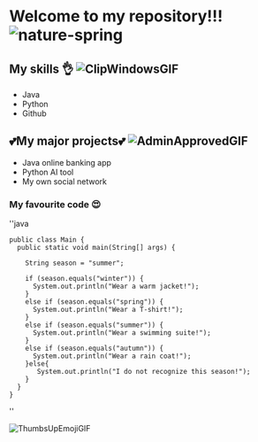 
# Welcome to my repository!!! ![nature-spring](https://github.com/cerkasova/Wth/assets/165931863/51071e56-65e6-4940-8134-82422d3eecff)

## My skills 👌 ![ClipWindowsGIF](https://github.com/cerkasova/Wth/assets/165931863/4f803cdc-9a58-4838-8563-464d1cc63fac)

- Java
- Python
- Github

## 💕My major projects💕 ![AdminApprovedGIF](https://github.com/cerkasova/Wth/assets/165931863/4835159d-9e00-4b14-be4f-68adb50249e6)

* Java online banking app
* Python AI tool
* My own social network
 
### My favourite code 😍

''java
    
    public class Main {
      public static void main(String[] args) {

        String season = "summer";

        if (season.equals("winter")) {
          System.out.println("Wear a warm jacket!");
        }
        else if (season.equals("spring")) {
          System.out.println("Wear a T-shirt!");
        }
        else if (season.equals("summer")) {
          System.out.println("Wear a swimming suite!");
        }
        else if (season.equals("autumn")) {
          System.out.println("Wear a rain coat!");
        }else{
           System.out.println("I do not recognize this season!");
        }
      }
    }
   ''

![ThumbsUpEmojiGIF](https://github.com/cerkasova/Wth/assets/165931863/8b1bb774-5fe0-4783-addf-bb8e626fd2c7)



